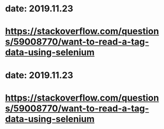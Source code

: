 # date: 2019.11.23
# https://stackoverflow.com/questions/59008770/want-to-read-a-tag-data-using-selenium
# date: 2019.11.23
# https://stackoverflow.com/questions/59008770/want-to-read-a-tag-data-using-selenium
